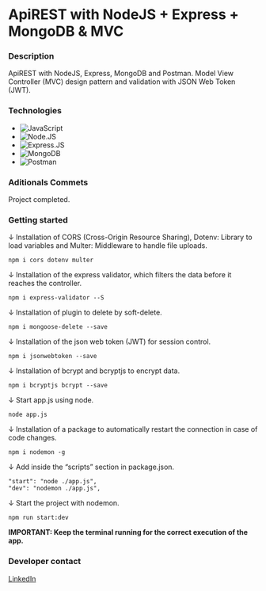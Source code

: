 # ApiREST with NodeJS + Express + MongoDB & MVC

### Description

ApiREST with NodeJS, Express, MongoDB and Postman. Model View Controller (MVC) design pattern and validation with JSON Web Token (JWT).

### Technologies

- ![JavaScript](https://img.shields.io/badge/javascript-%23323330.svg?style=for-the-badge&logo=javascript&logoColor=%23F7DF1E)
- ![Node.JS](https://img.shields.io/badge/node.js-6DA55F?style=for-the-badge&logo=node.js&logoColor=white)
- ![Express.JS](https://img.shields.io/badge/express.js-%23404d59.svg?style=for-the-badge&logo=express&logoColor=%2361DAFB)
- ![MongoDB](https://img.shields.io/badge/MongoDB-%234ea94b.svg?style=for-the-badge&logo=mongodb&logoColor=white)
- ![Postman](https://img.shields.io/badge/Postman-FF6C37?style=for-the-badge&logo=postman&logoColor=white)

### Aditionals Commets

Project completed.

### Getting started

↓ Installation of CORS (Cross-Origin Resource Sharing), Dotenv: Library to load variables and Multer: Middleware to handle file uploads.

```console
npm i cors dotenv multer
```

↓ Installation of the express validator, which filters the data before it reaches the controller.

```console
npm i express-validator --S
```

↓ Installation of plugin to delete by soft-delete.

```console
npm i mongoose-delete --save
```

↓ Installation of the json web token (JWT) for session control.

```console
npm i jsonwebtoken --save
```

↓ Installation of bcrypt and bcryptjs to encrypt data.

```console
npm i bcryptjs bcrypt --save
```

↓ Start app.js using node.

```console
node app.js
```

↓ Installation of a package to automatically restart the connection in case of code changes.

```console
npm i nodemon -g
```

↓ Add inside the “scripts” section in package.json.

```console
"start": "node ./app.js",
"dev": "nodemon ./app.js",
```

↓ Start the project with nodemon.

```console
npm run start:dev
```

**IMPORTANT: Keep the terminal running for the correct execution of the app.**

### Developer contact

[LinkedIn](https://www.linkedin.com/in/kevinmadrid-dev/)
